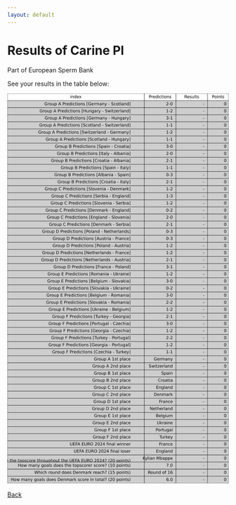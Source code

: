 ```yaml
---
layout: default
---
```


# Results of Carine Pl 
    
Part of European Sperm Bank
    
See your results in the table below:
    
![Carine Pl](./user_plots/Carine_Pl.svg?raw=true)

[Back](https://christianbanggribsvad.github.io/em_spillet.github.io/)